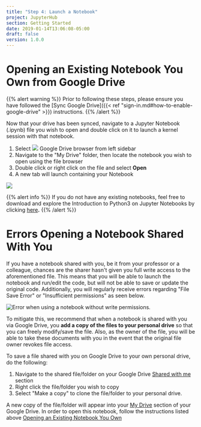 ```yaml
---
title: "Step 4: Launch a Notebook"
project: JupyterHub
section: Getting Started
date: 2019-01-14T13:06:08-05:00
draft: false
version: 1.0.0
---
```


# Opening an Existing Notebook You Own from Google Drive

{{% alert warning %}}
Prior to following these steps, please ensure you have followed the [Sync Google Drive]({{< ref "sign-in.md#how-to-enable-google-drive" >}}) instructions.
{{% /alert %}}

Now that your drive has been synced, navigate to a Jupyter Notebook \(.ipynb\) file you wish to open and double click on it to launch a kernel session with that notebook.

1. Select ![](../.gitbook/assets/image%20%285%29.png) Google Drive browser from left sidebar
2. Navigate to the "My Drive" folder, then locate the notebook you wish to open using the file browser
3. Double click or right click on the file and select **Open**
4. A new tab will launch containing your Notebook

![](../.gitbook/assets/screenshot-from-2018-09-18-14-29-32.png)

{{% alert info %}}
If you do not have any existing notebooks, feel free to download and explore the Introduction to Python3 on Jupyter Notebooks by clicking [here](https://drive.google.com/drive/folders/15ztZjxdZ_eZC_RV5tEVmizNfNP8Km7oh)**.**
{{% /alert %}}

# Errors Opening a Notebook Shared With You

If you have a notebook shared with you, be it from your professor or a colleague, chances are the sharer hasn't given you full write access to the aforementioned file. This means that you will be able to launch the notebook and run/edit the code, but will not be able to save or update the original code. Additionally, you will regularly receive errors regarding "File Save Error" or "Insufficient permissions" as seen below.

![Error when using a notebook without write permissions.](../.gitbook/assets/screen-shot-2018-09-17-at-8.04.59-pm.png)

To mitigate this, we recommend that when a notebook is shared with you via Google Drive, you **add a copy of the files to your personal drive** so that you can freely modify/save the file. Also, as the owner of the file, you will be able to take these documents with you in the event that the original file owner revokes file access.

To save a file shared with you on Google Drive to your own personal drive, do the following:

1. Navigate to the shared file/folder on your Google Drive [Shared with me](https://drive.google.com/drive/shared-with-me) section
2. Right click the file/folder you wish to copy
3. Select "Make a copy" to clone the file/folder to your personal drive.

A new copy of the file/folder will appear into your [My Drive](https://drive.google.com/drive/my-drive) section of your Google Drive. In order to open this notebook, follow the instructions listed above [Opening an Existing Notebook You Own](launch-an-existing-notebook.md#opening-an-existing-notebook-you-own-from-google-drive)
